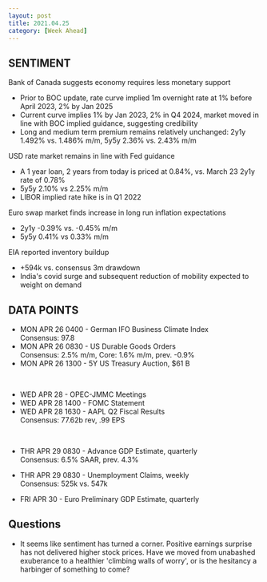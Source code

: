 ```yaml
---
layout: post
title: 2021.04.25
category: [Week Ahead]
---
```


## SENTIMENT

Bank of Canada suggests economy requires less monetary support  
*  Prior to BOC update, rate curve implied 1m overnight rate at 1% before April 2023, 2% by Jan 2025   
*  Current curve implies 1% by Jan 2023, 2% in Q4 2024, market moved in line with BOC implied guidance, suggesting credibility  
*  Long and medium term premium remains relatively unchanged: 2y1y 1.492% vs. 1.486% m/m, 5y5y 2.36% vs. 2.43% m/m 

USD rate market remains in line with Fed guidance    
*  A 1 year loan, 2 years from today is priced at 0.84%, vs. March 23 2y1y rate of 0.78%     
*  5y5y 2.10% vs 2.25% m/m
*  LIBOR implied rate hike is in Q1 2022  

Euro swap market finds increase in long run inflation expectations      
*  2y1y -0.39% vs. -0.45% m/m  
*  5y5y 0.41% vs 0.33% m/m    

EIA reported inventory buildup  
* +594k vs. consensus 3m drawdown  
* India's covid surge and subsequent reduction of mobility expected to weight on demand  

## DATA POINTS 

* MON APR 26 0400 - German IFO Business Climate Index  
Consensus: 97.8   
* MON APR 26 0830 - US Durable Goods Orders  
Consensus: 2.5% m/m, Core: 1.6% m/m, prev. -0.9%  
* MON APR 26 1300 - 5Y US Treasury Auction, $61 B
  
<br />

* WED APR 28      - OPEC-JMMC Meetings  
* WED APR 28 1400 - FOMC Statement  
* WED APR 28 1630 - AAPL Q2 Fiscal Results  
Consensus: 77.62b rev, .99 EPS     

<br />

* THR APR 29 0830 - Advance GDP Estimate, quarterly  
Consensus: 6.5% SAAR, prev. 4.3%   
* THR APR 29 0830 - Unemployment Claims, weekly  
Consensus: 525k vs. 547k  

* FRI APR 30      - Euro Preliminary GDP Estimate, quarterly 


## Questions 
* It seems like sentiment has turned a corner. Positive earnings surprise has not delivered higher stock prices. Have we moved from unabashed exuberance to a healthier 'climbing walls of worry', or is the hesitancy a harbinger of something to come?
